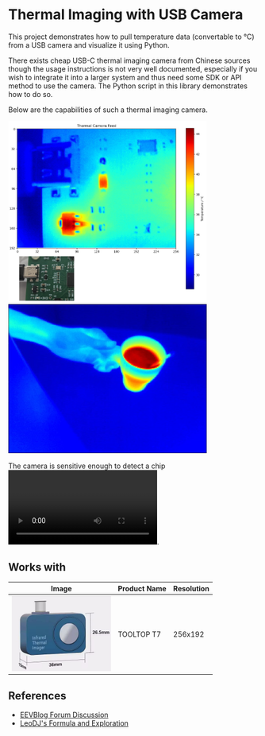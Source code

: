 # Thermal Imaging with USB Camera

This project demonstrates how to pull temperature data (convertable to °C) from a USB camera and visualize it using Python.

There exists cheap USB-C thermal imaging camera from Chinese sources though the usage instructions is not very well documented, especially if you wish to integrate it into a larger system and thus need some SDK or API method to use the camera. The Python script in this library demonstrates how to do so.

Below are the capabilities of such a thermal imaging camera.

<img src="https://github.com/tzjtan/thermal_imager/blob/main/docs/PCB%20with%20macro%20lens.jpg" width="400" />
<img src="https://github.com/tzjtan/thermal_imager/blob/main/docs/Hot%20drink.jpg" width="400" />



The camera is sensitive enough to detect a chip ![turning on or off](https://github.com/tzjtan/thermal_imager/blob/main/docs/Turning%20on%20of%20component%20on%20PCB.mp4).

## Works with

| Image | Product Name | Resolution |
|-------|--------------|------------|
| <img src="https://github.com/tzjtan/thermal_imager/blob/main/docs/Product%20-%20TOOLTOP%20T7%20256x192.jpg?raw=true" width="200" /> | TOOLTOP T7 | 256x192 |


## References

- [EEVBlog Forum Discussion](https://www.eevblog.com/forum/thermal-imaging/infiray-and-their-p2-pro-discussion/200/)
- [LeoDJ's Formula and Exploration](https://chaos.social/@LeoDJ/109633033381602083)
